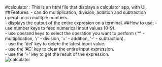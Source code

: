 
#calculator : This is an html file that displays a calculator app, with UI.
           ##Features: - can do multiplication, division, addition and subtraction operation on multiple numbers.<br>
                     - displays the output of the entire expresion on a terminal.
           ##How to use: - use number keys to feed numerical input values (0-9).<br>
                     - use operand keys to select the operation you want to perform ('*' - multiplication, '/' - division, '+' - addition, '-' - subtraction).<br>
                     - use the 'del' key to delete the latest input value.<br>
                     - use the 'AC' key to clear the entire input expression.<br>
                     - use the '=' key to get the result of the expression.<br>
![calculator](https://github.com/sidharthn13/training/assets/148940680/97c321e2-5ce6-43f3-a338-7067b727e5d6)
